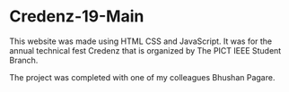 # Credenz-19-Main

This website was made using HTML CSS and JavaScript.
It was for the annual technical fest Credenz that is organized by The PICT IEEE Student Branch.

The project was completed with one of my colleagues Bhushan Pagare.
